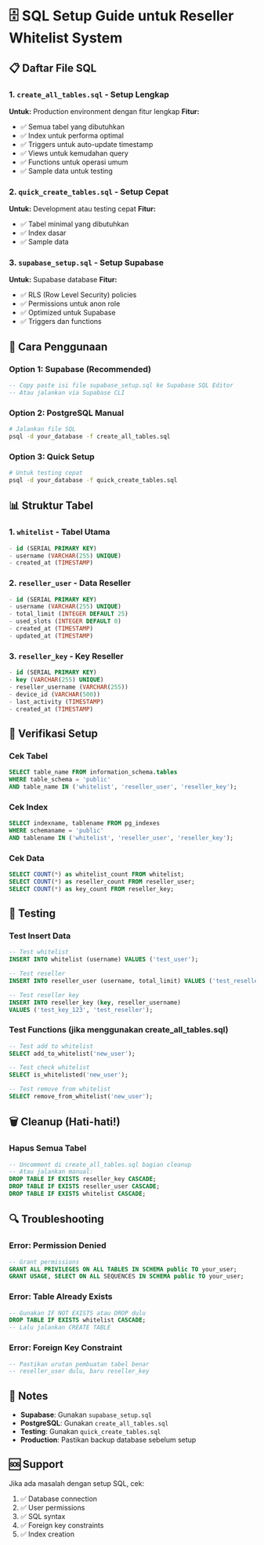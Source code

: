 # 🗄️ SQL Setup Guide untuk Reseller Whitelist System

## 📋 Daftar File SQL

### 1. `create_all_tables.sql` - Setup Lengkap
**Untuk:** Production environment dengan fitur lengkap
**Fitur:**
- ✅ Semua tabel yang dibutuhkan
- ✅ Index untuk performa optimal
- ✅ Triggers untuk auto-update timestamp
- ✅ Views untuk kemudahan query
- ✅ Functions untuk operasi umum
- ✅ Sample data untuk testing

### 2. `quick_create_tables.sql` - Setup Cepat
**Untuk:** Development atau testing cepat
**Fitur:**
- ✅ Tabel minimal yang dibutuhkan
- ✅ Index dasar
- ✅ Sample data

### 3. `supabase_setup.sql` - Setup Supabase
**Untuk:** Supabase database
**Fitur:**
- ✅ RLS (Row Level Security) policies
- ✅ Permissions untuk anon role
- ✅ Optimized untuk Supabase
- ✅ Triggers dan functions

## 🚀 Cara Penggunaan

### Option 1: Supabase (Recommended)
```sql
-- Copy paste isi file supabase_setup.sql ke Supabase SQL Editor
-- Atau jalankan via Supabase CLI
```

### Option 2: PostgreSQL Manual
```bash
# Jalankan file SQL
psql -d your_database -f create_all_tables.sql
```

### Option 3: Quick Setup
```bash
# Untuk testing cepat
psql -d your_database -f quick_create_tables.sql
```

## 📊 Struktur Tabel

### 1. `whitelist` - Tabel Utama
```sql
- id (SERIAL PRIMARY KEY)
- username (VARCHAR(255) UNIQUE)
- created_at (TIMESTAMP)
```

### 2. `reseller_user` - Data Reseller
```sql
- id (SERIAL PRIMARY KEY)
- username (VARCHAR(255) UNIQUE)
- total_limit (INTEGER DEFAULT 25)
- used_slots (INTEGER DEFAULT 0)
- created_at (TIMESTAMP)
- updated_at (TIMESTAMP)
```

### 3. `reseller_key` - Key Reseller
```sql
- id (SERIAL PRIMARY KEY)
- key (VARCHAR(255) UNIQUE)
- reseller_username (VARCHAR(255))
- device_id (VARCHAR(500))
- last_activity (TIMESTAMP)
- created_at (TIMESTAMP)
```

## 🔧 Verifikasi Setup

### Cek Tabel
```sql
SELECT table_name FROM information_schema.tables 
WHERE table_schema = 'public' 
AND table_name IN ('whitelist', 'reseller_user', 'reseller_key');
```

### Cek Index
```sql
SELECT indexname, tablename FROM pg_indexes 
WHERE schemaname = 'public' 
AND tablename IN ('whitelist', 'reseller_user', 'reseller_key');
```

### Cek Data
```sql
SELECT COUNT(*) as whitelist_count FROM whitelist;
SELECT COUNT(*) as reseller_count FROM reseller_user;
SELECT COUNT(*) as key_count FROM reseller_key;
```

## 🧪 Testing

### Test Insert Data
```sql
-- Test whitelist
INSERT INTO whitelist (username) VALUES ('test_user');

-- Test reseller
INSERT INTO reseller_user (username, total_limit) VALUES ('test_reseller', 50);

-- Test reseller key
INSERT INTO reseller_key (key, reseller_username) 
VALUES ('test_key_123', 'test_reseller');
```

### Test Functions (jika menggunakan create_all_tables.sql)
```sql
-- Test add to whitelist
SELECT add_to_whitelist('new_user');

-- Test check whitelist
SELECT is_whitelisted('new_user');

-- Test remove from whitelist
SELECT remove_from_whitelist('new_user');
```

## 🗑️ Cleanup (Hati-hati!)

### Hapus Semua Tabel
```sql
-- Uncomment di create_all_tables.sql bagian cleanup
-- Atau jalankan manual:
DROP TABLE IF EXISTS reseller_key CASCADE;
DROP TABLE IF EXISTS reseller_user CASCADE;
DROP TABLE IF EXISTS whitelist CASCADE;
```

## 🔍 Troubleshooting

### Error: Permission Denied
```sql
-- Grant permissions
GRANT ALL PRIVILEGES ON ALL TABLES IN SCHEMA public TO your_user;
GRANT USAGE, SELECT ON ALL SEQUENCES IN SCHEMA public TO your_user;
```

### Error: Table Already Exists
```sql
-- Gunakan IF NOT EXISTS atau DROP dulu
DROP TABLE IF EXISTS whitelist CASCADE;
-- Lalu jalankan CREATE TABLE
```

### Error: Foreign Key Constraint
```sql
-- Pastikan urutan pembuatan tabel benar
-- reseller_user dulu, baru reseller_key
```

## 📝 Notes

- **Supabase**: Gunakan `supabase_setup.sql`
- **PostgreSQL**: Gunakan `create_all_tables.sql`
- **Testing**: Gunakan `quick_create_tables.sql`
- **Production**: Pastikan backup database sebelum setup

## 🆘 Support

Jika ada masalah dengan setup SQL, cek:
1. ✅ Database connection
2. ✅ User permissions
3. ✅ SQL syntax
4. ✅ Foreign key constraints
5. ✅ Index creation
